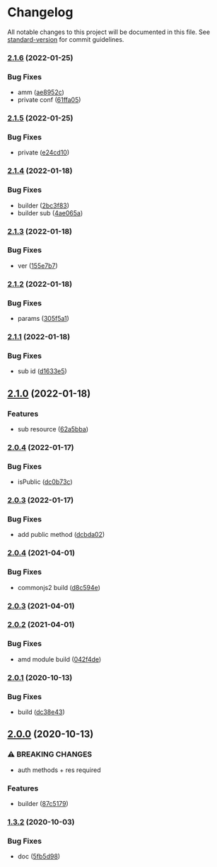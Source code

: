 # Changelog

All notable changes to this project will be documented in this file. See [standard-version](https://github.com/conventional-changelog/standard-version) for commit guidelines.

### [2.1.6](https://github.com/freedomsex/axios-rest-api/compare/2.1.5...2.1.6) (2022-01-25)


### Bug Fixes

* amm ([ae8952c](https://github.com/freedomsex/axios-rest-api/commit/ae8952c0dffad8bf3cffb359be697471135b9be0))
* private conf ([61ffa05](https://github.com/freedomsex/axios-rest-api/commit/61ffa05a6ae28e2fda859063ba2c0a433f47be85))

### [2.1.5](https://github.com/freedomsex/axios-rest-api/compare/2.1.4...2.1.5) (2022-01-25)


### Bug Fixes

* private ([e24cd10](https://github.com/freedomsex/axios-rest-api/commit/e24cd10128c815d49a0b3faf00e9c25c7125606f))

### [2.1.4](https://github.com/freedomsex/axios-rest-api/compare/2.1.3...2.1.4) (2022-01-18)


### Bug Fixes

* builder ([2bc3f83](https://github.com/freedomsex/axios-rest-api/commit/2bc3f8353003c3f176a3b22e9e4858191a686862))
* builder sub ([4ae065a](https://github.com/freedomsex/axios-rest-api/commit/4ae065adcdcdc996a38acdbce88a5ed083b14dde))

### [2.1.3](https://github.com/freedomsex/axios-rest-api/compare/2.1.2...2.1.3) (2022-01-18)


### Bug Fixes

* ver ([155e7b7](https://github.com/freedomsex/axios-rest-api/commit/155e7b7af59492b399cad7cf9e7b50b2ea37701f))

### [2.1.2](https://github.com/freedomsex/axios-rest-api/compare/2.1.1...2.1.2) (2022-01-18)


### Bug Fixes

* params ([305f5a1](https://github.com/freedomsex/axios-rest-api/commit/305f5a100e9e6f4fa8c8dbc6c888b52579d1f85d))

### [2.1.1](https://github.com/freedomsex/axios-rest-api/compare/2.1.0...2.1.1) (2022-01-18)


### Bug Fixes

* sub id ([d1633e5](https://github.com/freedomsex/axios-rest-api/commit/d1633e561a0ff714dd51d19125b2359dba7b68a0))

## [2.1.0](https://github.com/freedomsex/axios-rest-api/compare/2.0.4...2.1.0) (2022-01-18)


### Features

* sub resource ([62a5bba](https://github.com/freedomsex/axios-rest-api/commit/62a5bbad5972587a55e2dc9955084b1260b93f1e))

### [2.0.4](https://github.com/freedomsex/axios-rest-api/compare/2.0.3...2.0.4) (2022-01-17)


### Bug Fixes

* isPublic ([dc0b73c](https://github.com/freedomsex/axios-rest-api/commit/dc0b73c23cec3a96cb39ca5ea32e24888207402d))

### [2.0.3](https://github.com/freedomsex/axios-rest-api/compare/v2.0.4...v2.0.3) (2022-01-17)


### Bug Fixes

* add public method ([dcbda02](https://github.com/freedomsex/axios-rest-api/commit/dcbda025dec2d31ce6ab89e70e352c8d2656e458))

### [2.0.4](https://github.com/freedomsex/axios-rest-api/compare/v2.0.3...v2.0.4) (2021-04-01)


### Bug Fixes

* commonjs2 build ([d8c594e](https://github.com/freedomsex/axios-rest-api/commit/d8c594e53f3dd9c84b867888227f49c9ef1da0cc))

### [2.0.3](https://github.com/freedomsex/axios-rest-api/compare/v2.0.2...v2.0.3) (2021-04-01)

### [2.0.2](https://github.com/freedomsex/axios-rest-api/compare/v2.0.1...v2.0.2) (2021-04-01)


### Bug Fixes

* amd module build ([042f4de](https://github.com/freedomsex/axios-rest-api/commit/042f4deaf6c2b4edc061b0fc8bf37f88a5b2c365))

### [2.0.1](https://github.com/freedomsex/axios-rest-api/compare/v2.0.0...v2.0.1) (2020-10-13)


### Bug Fixes

* build ([dc38e43](https://github.com/freedomsex/axios-rest-api/commit/dc38e43aa14e3a974b78fdff76dfcfdfbfda713f))

## [2.0.0](https://github.com/freedomsex/axios-rest-api/compare/v1.3.2...v2.0.0) (2020-10-13)


### ⚠ BREAKING CHANGES

* auth methods + res required

### Features

* builder ([87c5179](https://github.com/freedomsex/axios-rest-api/commit/87c51799b8dec020e7f29170b2ca14da290cabc0))

### [1.3.2](https://github.com/freedomsex/axios-rest-api/compare/v1.3.1...v1.3.2) (2020-10-03)


### Bug Fixes

* doc ([5fb5d98](https://github.com/freedomsex/axios-rest-api/commit/5fb5d98048881958ab5f3a899e34628448bebf0d))
